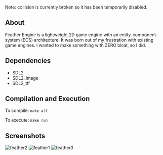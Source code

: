 Note: collision is currently broken so it has been temporarily disabled.

## About

Feather Engine is a lightweight 2D game engine with an entity-component-system (ECS) architecture. 
It was born out of my frustration with existing game engines. I wanted to make something with ZERO bloat, so I did.

## Dependencies

* SDL2
* SDL2_Image
* SDL2_ttf

## Compilation and Execution

To compile:
`make all`

To execute:
`make run`

## Screenshots
![feather2](https://user-images.githubusercontent.com/30982485/151643497-a65063a3-313d-426b-8c39-225063614e67.png)
![feather1](https://user-images.githubusercontent.com/30982485/151643498-a94d1f43-c9ca-4f1f-b470-e0a15cb4c384.png)
![feather3](https://user-images.githubusercontent.com/30982485/151643499-2c3afd09-269c-419f-92e7-67f5da41d373.png)
